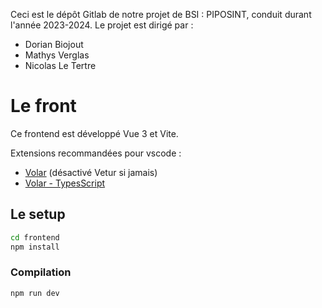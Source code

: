 Ceci est le dépôt Gitlab de notre projet de BSI : PIPOSINT, conduit durant l'année 2023-2024.
Le projet est dirigé par :

- Dorian Biojout
- Mathys Verglas
- Nicolas Le Tertre

# Le front

Ce frontend est développé Vue 3 et Vite.

Extensions recommandées pour vscode :
- [Volar](https://marketplace.visualstudio.com/items?itemName=Vue.volar) (désactivé Vetur si jamais)
- [Volar - TypesScript](https://marketplace.visualstudio.com/items?itemName=Vue.vscode-typescript-vue-plugin)

## Le setup

```sh
cd frontend
npm install
```

### Compilation

```sh
npm run dev
```

